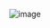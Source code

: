![image](https://github.com/ilrexho2011/Project-EULER-Possible-Solutions-Problems-201_to_300/assets/61479363/feec7994-ed34-4ee0-8fb1-19c9f1a168c7)

